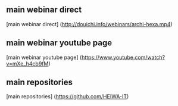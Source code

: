 ## main webinar direct 
[main webinar direct] (http://douichi.info/webinars/archi-hexa.mp4)

## main webinar youtube page 
[main webinar youtube page] (https://www.youtube.com/watch?v=mXe_h4cb9fM)

## main repositories
[main repositories] (https://github.com/HEIWA-IT) 

